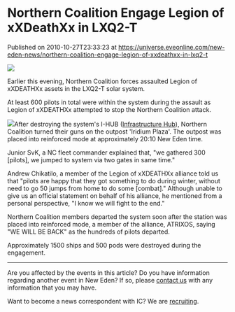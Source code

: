 # Northern Coalition Engage Legion of xXDeathXx in LXQ2-T
Published on 2010-10-27T23:33:23 at https://universe.eveonline.com/new-eden-news/northern-coalition-engage-legion-of-xxdeathxx-in-lxq2-t

![](http://www.eve-ic.net/media/assets/icarticlebanner.png)  
  
Earlier this evening, Northern Coalition forces assaulted Legion of xXDEATHXx assets in the LXQ2-T solar system.  
  
At least 600 pilots in total were within the system during the assault as Legion of xXDEATHXx attempted to stop the Northern Coalition attack.  
  
[![](http://www.eve-ic.net/media/articles/4179/iridiumplazastationthumb.png)](http://www.eve-ic.net/media/igbd/igbd.php?faction=ic&url=http://www.eve-ic.net/media/articles/4179/iridiumplazastation.png)After destroying the system's I-HUB ([Infrastructure Hub](http://wiki.eveonline.com/en/wiki/Infrastructure_Hub)), Northern Coalition turned their guns on the outpost 'Iridium Plaza'. The outpost was placed into reinforced mode at approximately 20:10 New Eden time.  
  
Junior SvK, a NC fleet commander explained that, "we gathered 300 [pilots], we jumped to system via two gates in same time."  
  
Andrew Chikatilo, a member of the Legion of xXDEATHXx alliance told us that "pilots are happy that they got something to do during winter, without need to go 50 jumps from home to do some [combat]." Although unable to give us an official statement on behalf of his alliance, he mentioned from a personal perspective, "I know we will fight to the end."  
  
Northern Coalition members departed the system soon after the station was placed into reinforced mode, a member of the alliance, ATRIXOS, saying "WE WILL BE BACK" as the hundreds of pilots departed.  
  
Approximately 1500 ships and 500 pods were destroyed during the engagement.

* * *

Are you affected by the events in this article? Do you have information regarding another event in New Eden? If so, please [contact us](http://www.eveonline.com/news.asp?a=submitrp) with any information that you may have.  
  
Want to become a news correspondent with IC? We are [recruiting](http://www.eveonline.com/isd.asp).
